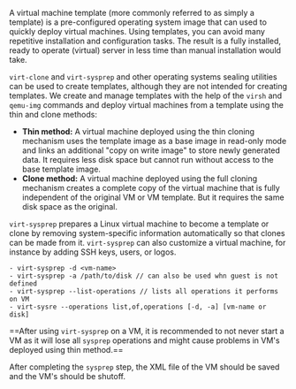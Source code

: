 A virtual machine template (more commonly referred to as simply a template) is a pre-configured operating system image that can used to quickly deploy virtual machines. Using templates, you can avoid many repetitive installation and configuration tasks. The result is a fully installed, ready to operate (virtual) server in less time than manual installation would take.

`virt-clone` and `virt-sysprep` and other operating systems sealing utilities can be used to create templates, although they are not intended for creating templates. We create and manage templates with the help of the `virsh` and `qemu-img` commands and deploy virtual machines from a template using the thin and clone methods:

- **Thin method:** A virtual machine deployed using the thin cloning mechanism uses the template image as a base image in read-only mode and links an additional "copy on write image" to store newly generated data. It requires less disk space but cannot run without access to the base template image.
- **Clone method:** A virtual machine deployed using the full cloning mechanism creates a complete copy of the virtual machine that is fully independent of the original VM or VM template. But it requires the same disk space as the original.

`virt-sysprep` prepares a Linux virtual machine to become a template or clone by removing system-specific information automatically so that clones can be made from it. `virt-sysprep` can also customize a virtual machine, for instance by adding SSH keys, users, or logos.

```
- virt-sysprep -d <vm-name>
- virt-sysprep -a /path/to/disk // can also be used whn guest is not defined
- virt-sysprep --list-operations // lists all operations it performs on VM
- virt-sysre --operations list,of,operations [-d, -a] [vm-name or disk]
```

==After using `virt-sysprep` on a VM, it is recommended to not never start a VM as it will lose all `sysprep` operations and might cause problems in VM's deployed using thin method.==

After completing the `sysprep` step, the XML file of the VM should be saved and the VM's should be shutoff. 
